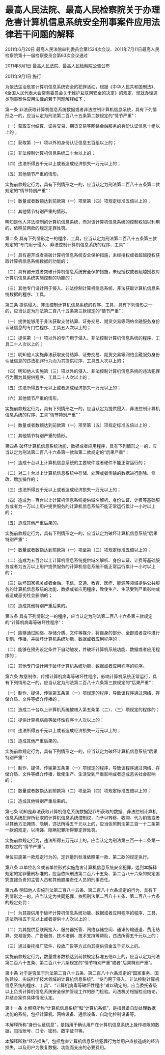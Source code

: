 # 最高人民法院、最高人民检察院关于办理危害计算机信息系统安全刑事案件应用法律若干问题的解释

2011年6月20日 最高人民法院审判委员会第1524次会议、2011年7月11日最高人民检察院第十一届检察委员会第63次会议通过

2011年8月1日 最高人民法院、最高人民检察院公告公布

2011年9月1日 施行

为依法惩治危害计算机信息系统安全的犯罪活动，根据《中华人民共和国刑法》、《全国人民代表大会常务委员会关于维护互联网安全的决定》的规定，现就办理这类刑事案件应用法律的若干问题解释如下：

第一条 非法获取计算机信息系统数据或者非法控制计算机信息系统，具有下列情形之一的，应当认定为刑法第二百八十五条第二款规定的“情节严重”：

（一）获取支付结算、证券交易、期货交易等网络金融服务的身份认证信息十组以上的；

（二）获取第（一）项以外的身份认证信息五百组以上的；

（三）非法控制计算机信息系统二十台以上的；

（四）违法所得五千元以上或者造成经济损失一万元以上的；

（五）其他情节严重的情形。

实施前款规定行为，具有下列情形之一的，应当认定为刑法第二百八十五条第二款规定的“情节特别严重”：

（一）数量或者数额达到前款第（一）项至第（四）项规定标准五倍以上的；

（二）其他情节特别严重的情形。

明知是他人非法控制的计算机信息系统，而对该计算机信息系统的控制权加以利用的，依照前两款的规定定罪处罚。

第二条 具有下列情形之一的程序、工具，应当认定为刑法第二百八十五条第三款规定的“专门用于侵入、非法控制计算机信息系统的程序、工具”：

（一）具有避开或者突破计算机信息系统安全保护措施，未经授权或者超越授权获取计算机信息系统数据的功能的；

（二）具有避开或者突破计算机信息系统安全保护措施，未经授权或者超越授权对计算机信息系统实施控制的功能的；

（三）其他专门设计用于侵入、非法控制计算机信息系统、非法获取计算机信息系统数据的程序、工具。

第三条 提供侵入、非法控制计算机信息系统的程序、工具，具有下列情形之一的，应当认定为刑法第二百八十五条第三款规定的“情节严重”：

（一）提供能够用于非法获取支付结算、证券交易、期货交易等网络金融服务身份认证信息的专门性程序、工具五人次以上的；

（二）提供第（一）项以外的专门用于侵入、非法控制计算机信息系统的程序、工具二十人次以上的；

（三）明知他人实施非法获取支付结算、证券交易、期货交易等网络金融服务身份认证信息的违法犯罪行为而为其提供程序、工具五人次以上的；

（四）明知他人实施第（三）项以外的侵入、非法控制计算机信息系统的违法犯罪行为而为其提供程序、工具二十人次以上的；

（五）违法所得五千元以上或者造成经济损失一万元以上的；

（六）其他情节严重的情形。

实施前款规定行为，具有下列情形之一的，应当认定为提供侵入、非法控制计算机信息系统的程序、工具“情节特别严重”：

（一）数量或者数额达到前款第（一）项至第（五）项规定标准五倍以上的；

（二）其他情节特别严重的情形。

第四条 破坏计算机信息系统功能、数据或者应用程序，具有下列情形之一的，应当认定为刑法第二百八十六条第一款和第二款规定的“后果严重”：

（一）造成十台以上计算机信息系统的主要软件或者硬件不能正常运行的；

（二）对二十台以上计算机信息系统中存储、处理或者传输的数据进行删除、修改、增加操作的；

（三）违法所得五千元以上或者造成经济损失一万元以上的；

（四）造成为一百台以上计算机信息系统提供域名解析、身份认证、计费等基础服务或者为一万以上用户提供服务的计算机信息系统不能正常运行累计一小时以上的；

（五）造成其他严重后果的。

实施前款规定行为，具有下列情形之一的，应当认定为破坏计算机信息系统“后果特别严重”：

（一）数量或者数额达到前款第（一）项至第（三）项规定标准五倍以上的；

（二）造成为五百台以上计算机信息系统提供域名解析、身份认证、计费等基础服务或者为五万以上用户提供服务的计算机信息系统不能正常运行累计一小时以上的；

（三）破坏国家机关或者金融、电信、交通、教育、医疗、能源等领域提供公共服务的计算机信息系统的功能、数据或者应用程序，致使生产、生活受到严重影响或者造成恶劣社会影响的；

（四）造成其他特别严重后果的。

第五条 具有下列情形之一的程序，应当认定为刑法第二百八十六条第三款规定的“计算机病毒等破坏性程序”：

（一）能够通过网络、存储介质、文件等媒介，将自身的部分、全部或者变种进行复制、传播，并破坏计算机系统功能、数据或者应用程序的；

（二）能够在预先设定条件下自动触发，并破坏计算机系统功能、数据或者应用程序的；

（三）其他专门设计用于破坏计算机系统功能、数据或者应用程序的程序。

第六条 故意制作、传播计算机病毒等破坏性程序，影响计算机系统正常运行，具有下列情形之一的，应当认定为刑法第二百八十六条第三款规定的“后果严重”：

（一）制作、提供、传输第五条第（一）项规定的程序，导致该程序通过网络、存储介质、文件等媒介传播的；

（二）造成二十台以上计算机系统被植入第五条第（二）、（三）项规定的程序的；

（三）提供计算机病毒等破坏性程序十人次以上的；

（四）违法所得五千元以上或者造成经济损失一万元以上的；

（五）造成其他严重后果的。

实施前款规定行为，具有下列情形之一的，应当认定为破坏计算机信息系统“后果特别严重”：

（一）制作、提供、传输第五条第（一）项规定的程序，导致该程序通过网络、存储介质、文件等媒介传播，致使生产、生活受到严重影响或者造成恶劣社会影响的；

（二）数量或者数额达到前款第（二）项至第（四）项规定标准五倍以上的；

（三）造成其他特别严重后果的。

第七条 明知是非法获取计算机信息系统数据犯罪所获取的数据、非法控制计算机信息系统犯罪所获取的计算机信息系统控制权，而予以转移、收购、代为销售或者以其他方法掩饰、隐瞒，违法所得五千元以上的，应当依照刑法第三百一十二条第一款的规定，以掩饰、隐瞒犯罪所得罪定罪处罚。

实施前款规定行为，违法所得五万元以上的，应当认定为刑法第三百一十二条第一款规定的“情节严重”。

单位实施第一款规定行为的，定罪量刑标准依照第一款、第二款的规定执行。

第八条 以单位名义或者单位形式实施危害计算机信息系统安全犯罪，达到本解释规定的定罪量刑标准的，应当依照刑法第二百八十五条、第二百八十六条的规定追究直接负责的主管人员和其他直接责任人员的刑事责任。

第九条 明知他人实施刑法第二百八十五条、第二百八十六条规定的行为，具有下列情形之一的，应当认定为共同犯罪，依照刑法第二百八十五条、第二百八十六条的规定处罚：

（一）为其提供用于破坏计算机信息系统功能、数据或者应用程序的程序、工具，违法所得五千元以上或者提供十人次以上的；

（二）为其提供互联网接入、服务器托管、网络存储空间、通讯传输通道、费用结算、交易服务、广告服务、技术培训、技术支持等帮助，违法所得五千元以上的；

（三）通过委托推广软件、投放广告等方式向其提供资金五千元以上的。

实施前款规定行为，数量或者数额达到前款规定标准五倍以上的，应当认定为刑法第二百八十五条、第二百八十六条规定的“情节特别严重”或者“后果特别严重”。

第十条 对于是否属于刑法第二百八十五条、第二百八十六条规定的“国家事务、国防建设、尖端科学技术领域的计算机信息系统”、“专门用于侵入、非法控制计算机信息系统的程序、工具”、“计算机病毒等破坏性程序”难以确定的，应当委托省级以上负责计算机信息系统安全保护管理工作的部门检验。司法机关根据检验结论，并结合案件具体情况认定。

第十一条 本解释所称“计算机信息系统”和“计算机系统”，是指具备自动处理数据功能的系统，包括计算机、网络设备、通信设备、自动化控制设备等。

本解释所称“身份认证信息”，是指用于确认用户在计算机信息系统上操作权限的数据，包括账号、口令、密码、数字证书等。

本解释所称“经济损失”，包括危害计算机信息系统犯罪行为给用户直接造成的经济损失，以及用户为恢复数据、功能而支出的必要费用。
